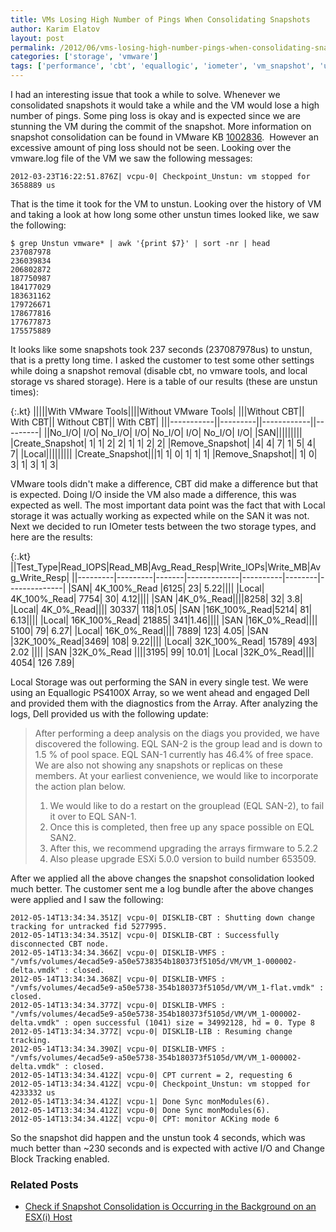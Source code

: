 ```yaml
---
title: VMs Losing High Number of Pings When Consolidating Snapshots
author: Karim Elatov
layout: post
permalink: /2012/06/vms-losing-high-number-pings-when-consolidating-snapshots/
categories: ['storage', 'vmware']
tags: ['performance', 'cbt', 'equallogic', 'iometer', 'vm_snapshot', 'unstun_time']
---
```


I had an interesting issue that took a while to solve. Whenever we consolidated snapshots it would take a while and the VM would lose a high number of pings. Some ping loss is okay and is expected since we are stunning the VM during the commit of the snapshot. More information on snapshot consolidation can be found in VMware KB [1002836](https://knowledge.broadcom.com/external/article?legacyId=1002836).  However an excessive amount of ping loss should not be seen. Looking over the vmware.log file of the VM we saw the following messages:


	2012-03-23T16:22:51.876Z| vcpu-0| Checkpoint_Unstun: vm stopped for 3658889 us


That is the time it took for the VM to unstun. Looking over the history of VM and taking a look at how long some other unstun times looked like, we saw the following:


	$ grep Unstun vmware* | awk '{print $7}' | sort -nr | head
	237087978
	236039834
	206802872
	187750987
	184177029
	183631162
	179726671
	178677816
	177677873
	175575889


It looks like some snapshots took 237 seconds (237087978us) to unstun, that is a pretty long time. I asked the customer to test some other settings while doing a snapshot removal (disable cbt, no vmware tools, and local storage vs shared storage). Here is a table of our results (these are unstun times):


{:.kt}
|||||With VMware Tools||||Without VMware Tools|
|||Without CBT|| With CBT|| Without CBT|| With CBT|
|||-----------||---------||------------||---------|
||No_I/O| I/O| No_I/O| I/O| No_I/O| I/O| No_I/O| I/O|
|SAN|||||||||
|Create_Snapshot| 1| 1| 2| 2| 1| 1| 2| 2|
|Remove_Snapshot| |4| 4| 7| 1| 5| 4| 7|
|Local|||||||||
|Create_Snapshot|||1| 1| 0| 1| 1| 1|
|Remove_Snapshot|| 1| 0| 3| 1| 3| 1| 3|

VMware tools didn't make a difference, CBT did make a difference but that is expected. Doing I/O inside the VM also made a difference, this was expected as well. The most important data point was the fact that with Local storage it was actually working as expected while on the SAN it was not. Next we decided to run IOmeter tests between the two storage types, and here are the results:

{:.kt}
||Test_Type|Read_IOPS|Read_MB|Avg_Read_Resp|Write_IOPs|Write_MB|Avg_Write_Resp|
||---------|---------|-------|-------------|----------|--------|--------------|
|SAN| 4K_100%_Read |6125| 23| 5.22||||
|Local| 4K_100%_Read| 7754| 30| 4.12||||
|SAN |4K_0%_Read||||8258| 32| 3.8|
|Local| 4K_0%_Read|||| 30337| 118|1.05|
|SAN |16K_100%_Read|5214| 81| 6.13||||
|Local| 16K_100%_Read| 21885| 341|1.46||||
|SAN |16K_0%_Read|||| 5100| 79| 6.27|
|Local| 16K_0%_Read|||| 7889| 123| 4.05|
|SAN |32K_100%_Read|3469| 108| 9.22||||
|Local| 32K_100%_Read| 15789| 493| 2.02	||||
|SAN |32K_0%_Read ||||3195| 99| 10.01|
|Local |32K_0%_Read|||| 4054| 126 7.89|


Local Storage was out performing the SAN in every single test. We were using an Equallogic PS4100X Array, so we went ahead and engaged Dell and provided them with the diagnostics from the Array. After analyzing the logs, Dell provided us with the following update:

> After performing a deep analysis on the diags you provided, we have discovered the following. EQL SAN-2 is the group lead and is down to 1.5 % of pool space. EQL SAN-1 currently has 46.4% of free space. We are also not showing any snapshots or replicas on these members. At your earliest convenience, we would like to incorporate the action plan below.
>
> 1.  We would like to do a restart on the grouplead (EQL SAN-2), to fail it over to EQL SAN-1.
> 2.  Once this is completed, then free up any space possible on EQL SAN2.
> 3.  After this, we recommend upgrading the arrays firmware to 5.2.2
> 4.  Also please upgrade ESXi 5.0.0 version to build number 653509.

After we applied all the above changes the snapshot consolidation looked much better. The customer sent me a log bundle after the above changes were applied and I saw the following:


	2012-05-14T13:34:34.351Z| vcpu-0| DISKLIB-CBT : Shutting down change tracking for untracked fid 5277995.
	2012-05-14T13:34:34.351Z| vcpu-0| DISKLIB-CBT : Successfully disconnected CBT node.
	2012-05-14T13:34:34.366Z| vcpu-0| DISKLIB-VMFS : "/vmfs/volumes/4ecad5e9-a50e5738354b180373f5105d/VM/VM_1-000002-delta.vmdk" : closed.
	2012-05-14T13:34:34.368Z| vcpu-0| DISKLIB-VMFS : "/vmfs/volumes/4ecad5e9-a50e5738-354b180373f5105d/VM/VM_1-flat.vmdk" : closed.
	2012-05-14T13:34:34.377Z| vcpu-0| DISKLIB-VMFS : "/vmfs/volumes/4ecad5e9-a50e5738-354b180373f5105d/VM/VM_1-000002-delta.vmdk" : open successful (1041) size = 34992128, hd = 0. Type 8
	2012-05-14T13:34:34.377Z| vcpu-0| DISKLIB-LIB : Resuming change tracking.
	2012-05-14T13:34:34.390Z| vcpu-0| DISKLIB-VMFS : "/vmfs/volumes/4ecad5e9-a50e5738-354b180373f5105d/VM/VM_1-000002-delta.vmdk" : closed.
	2012-05-14T13:34:34.412Z| vcpu-0| CPT current = 2, requesting 6
	2012-05-14T13:34:34.412Z| vcpu-0| Checkpoint_Unstun: vm stopped for 4233332 us
	2012-05-14T13:34:34.412Z| vcpu-1| Done Sync monModules(6).
	2012-05-14T13:34:34.412Z| vcpu-0| Done Sync monModules(6).
	2012-05-14T13:34:34.412Z| vcpu-0| CPT: monitor ACKing mode 6


So the snapshot did happen and the unstun took 4 seconds, which was much better than ~230 seconds and is expected with active I/O and Change Block Tracking enabled.

### Related Posts

- [Check if Snapshot Consolidation is Occurring in the Background on an ESX(i) Host](/2012/09/check-if-snapshot-consolidation-is-occurring-in-the-background/)

